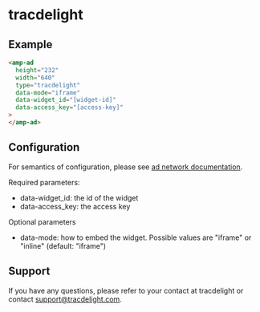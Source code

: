 <!---
Copyright 2019 The AMP HTML Authors. All Rights Reserved.

Licensed under the Apache License, Version 2.0 (the "License");
you may not use this file except in compliance with the License.
You may obtain a copy of the License at

      http://www.apache.org/licenses/LICENSE-2.0

Unless required by applicable law or agreed to in writing, software
distributed under the License is distributed on an "AS-IS" BASIS,
WITHOUT WARRANTIES OR CONDITIONS OF ANY KIND, either express or implied.
See the License for the specific language governing permissions and
limitations under the License.
-->

# tracdelight

## Example

```html
<amp-ad
  height="232"
  width="640"
  type="tracdelight"
  data-mode="iframe"
  data-widget_id="[widget-id]"
  data-access_key="[access-key]"
>
</amp-ad>
```

## Configuration

For semantics of configuration, please see [ad network documentation](http://docs.tracdelight.com/).

Required parameters:

- data-widget_id: the id of the widget
- data-access_key: the access key

Optional parameters

- data-mode: how to embed the widget. Possible values are "iframe" or "inline" (default: "iframe")

## Support

If you have any questions, please refer to your contact at tracdelight or contact support@tracdelight.com.
